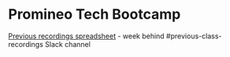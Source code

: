 # Promineo Tech Bootcamp

[Previous recordings spreadsheet](https://docs.google.com/spreadsheets/d/1A2SoGdRb6RURVfc-ctRucXtq2_Yl2PCwNLsModStZBM/edit#gid=0) - 
week behind #previous-class-recordings Slack channel


